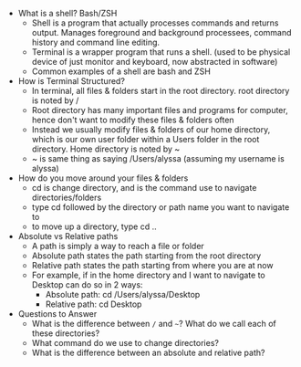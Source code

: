
- What is a shell? Bash/ZSH
	- Shell is a program that actually processes commands and returns output. Manages foreground and background processees, command history and command line editing.
	- Terminal is a wrapper program that runs a shell. (used to be physical device of just monitor and keyboard, now abstracted in software)
	- Common examples of a shell are bash and ZSH
- How is Terminal Structured?
	- In terminal, all files & folders start in the root directory. root directory is noted by /
	- Root directory has many important files and programs for computer, hence don't want to modify these files & folders often
	- Instead we usually modify files & folders of our home directory, which is our own user folder within a Users folder in the root directory. Home directory is noted by ~
	- ~ is same thing as saying /Users/alyssa  (assuming my username is alyssa)
- How do you move around your files & folders
	- cd is change directory, and is the command use to navigate directories/folders
	- type cd followed by the directory or path name you want to navigate to
	- to move up a directory, type cd ..
- Absolute vs Relative paths
	- A path is simply a way to reach a file or folder
	- Absolute path states the path starting from the root directory
	- Relative path states the path starting from where you are at now
	- For example, if in the home directory and I want to navigate to Desktop can do so in 2 ways:
		- Absolute path: cd /Users/alyssa/Desktop  
		- Relative path: cd Desktop
-  Questions to Answer
	-   What is the difference between `/` and `~`? What do we call each of these directories?
	-   What command do we use to change directories?
	-   What is the difference between an absolute and relative path?